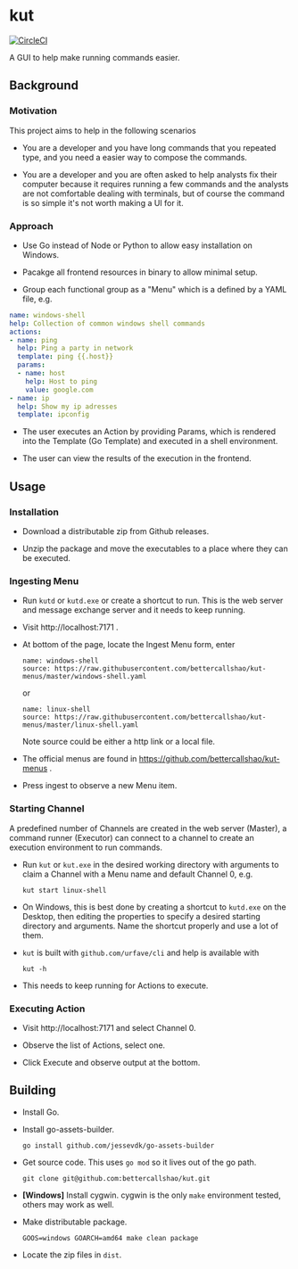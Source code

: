 # kut
[![CircleCI](https://circleci.com/gh/bettercallshao/kut.svg?style=shield)](https://circleci.com/gh/bettercallshao/kut)

A GUI to help make running commands easier.

## Background

### Motivation

This project aims to help in the following scenarios

* You are a developer and you have long commands that you repeated type, and you need a easier way to compose the commands.

* You are a developer and you are often asked to help analysts fix their computer because it requires running a few commands and the analysts are not comfortable dealing with terminals, but of course the command is so simple it's not worth making a UI for it.

### Approach

* Use Go instead of Node or Python to allow easy installation on Windows.

* Pacakge all frontend resources in binary to allow minimal setup.

* Group each functional group as a "Menu" which is a defined by a YAML file, e.g.

```yaml
name: windows-shell
help: Collection of common windows shell commands
actions:
- name: ping
  help: Ping a party in network
  template: ping {{.host}}
  params:
  - name: host
    help: Host to ping
    value: google.com
- name: ip
  help: Show my ip adresses
  template: ipconfig
```

* The user executes an Action by providing Params, which is rendered into the Template (Go Template) and executed in a shell environment.

* The user can view the results of the execution in the frontend.

## Usage

### Installation

* Download a distributable zip from Github releases.

* Unzip the package and move the executables to a place where they can be executed.

### Ingesting Menu

* Run `kutd` or `kutd.exe` or create a shortcut to run. This is the web server and message exchange server and it needs to keep running.

* Visit http://localhost:7171 .

* At bottom of the page, locate the Ingest Menu form, enter

    ```
    name: windows-shell
    source: https://raw.githubusercontent.com/bettercallshao/kut-menus/master/windows-shell.yaml
    ```

    or

    ```
    name: linux-shell
    source: https://raw.githubusercontent.com/bettercallshao/kut-menus/master/linux-shell.yaml
    ```

    Note source could be either a http link or a local file.

* The official menus are found in https://github.com/bettercallshao/kut-menus .

* Press ingest to observe a new Menu item.

### Starting Channel

A predefined number of Channels are created in the web server (Master), a command runner (Executor) can connect to a channel to create an execution environment to run commands.

* Run `kut` or `kut.exe` in the desired working directory with arguments to claim a Channel with a Menu name and default Channel 0, e.g.

    ```
    kut start linux-shell
    ```

* On Windows, this is best done by creating a shortcut to `kutd.exe` on the Desktop, then editing the properties to specify a desired starting directory and arguments. Name the shortcut properly and use a lot of them.

* `kut` is built with `github.com/urfave/cli` and help is available with

    ```
    kut -h
    ```

* This needs to keep running for Actions to execute.

### Executing Action

* Visit http://localhost:7171 and select Channel 0.

* Observe the list of Actions, select one.

* Click Execute and observe output at the bottom.

## Building

* Install Go.

* Install go-assets-builder.
    ```
    go install github.com/jessevdk/go-assets-builder
    ```

* Get source code. This uses `go mod` so it lives out of the go path.
    ```
    git clone git@github.com:bettercallshao/kut.git
    ```

* __[Windows]__ Install cygwin. cygwin is the only `make` environment tested, others may work as well.

* Make distributable package.
    ```
    GOOS=windows GOARCH=amd64 make clean package
    ```

* Locate the zip files in `dist`.
